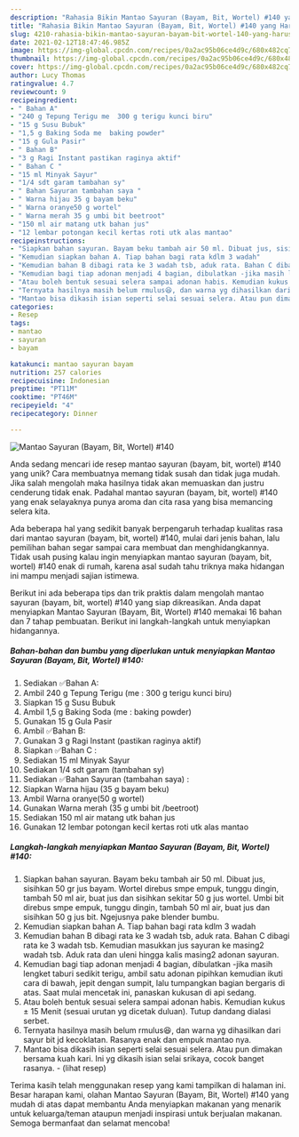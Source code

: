 ```yaml
---
description: "Rahasia Bikin Mantao Sayuran (Bayam, Bit, Wortel) #140 yang Harus Anda Coba"
title: "Rahasia Bikin Mantao Sayuran (Bayam, Bit, Wortel) #140 yang Harus Anda Coba"
slug: 4210-rahasia-bikin-mantao-sayuran-bayam-bit-wortel-140-yang-harus-anda-coba
date: 2021-02-12T18:47:46.985Z
image: https://img-global.cpcdn.com/recipes/0a2ac95b06ce4d9c/680x482cq70/mantao-sayuran-bayam-bit-wortel-140-foto-resep-utama.jpg
thumbnail: https://img-global.cpcdn.com/recipes/0a2ac95b06ce4d9c/680x482cq70/mantao-sayuran-bayam-bit-wortel-140-foto-resep-utama.jpg
cover: https://img-global.cpcdn.com/recipes/0a2ac95b06ce4d9c/680x482cq70/mantao-sayuran-bayam-bit-wortel-140-foto-resep-utama.jpg
author: Lucy Thomas
ratingvalue: 4.7
reviewcount: 9
recipeingredient:
- " Bahan A"
- "240 g Tepung Terigu me  300 g terigu kunci biru"
- "15 g Susu Bubuk"
- "1,5 g Baking Soda me  baking powder"
- "15 g Gula Pasir"
- " Bahan B"
- "3 g Ragi Instant pastikan raginya aktif"
- " Bahan C "
- "15 ml Minyak Sayur"
- "1/4 sdt garam tambahan sy"
- " Bahan Sayuran tambahan saya "
- " Warna hijau 35 g bayam beku"
- " Warna oranye50 g wortel"
- " Warna merah 35 g umbi bit beetroot"
- "150 ml air matang utk bahan jus"
- "12 lembar potongan kecil kertas roti utk alas mantao"
recipeinstructions:
- "Siapkan bahan sayuran. Bayam beku tambah air 50 ml. Dibuat jus, sisihkan 50 gr jus bayam. Wortel direbus smpe empuk, tunggu dingin, tambah 50 ml air, buat jus dan sisihkan sekitar 50 g jus wortel. Umbi bit direbus smpe empuk, tunggu dingin, tambah 50 ml air, buat jus dan sisihkan 50 g jus bit. Ngejusnya pake blender bumbu."
- "Kemudian siapkan bahan A. Tiap bahan bagi rata kdlm 3 wadah"
- "Kemudian bahan B dibagi rata ke 3 wadah tsb, aduk rata. Bahan C dibagi rata ke 3 wadah tsb. Kemudian masukkan jus sayuran ke masing2 wadah tsb. Aduk rata dan uleni hingga kalis masing2 adonan sayuran."
- "Kemudian bagi tiap adonan menjadi 4 bagian, dibulatkan -jika masih lengket taburi sedikit terigu, ambil satu adonan pipihkan kemudian ikuti cara di bawah, jepit dengan sumpit, lalu tumpangkan bagian bergaris di atas. Saat mulai mencetak ini, panaskan kukusan di api sedang."
- "Atau boleh bentuk sesuai selera sampai adonan habis. Kemudian kukus ± 15 Menit (sesuai urutan yg dicetak duluan). Tutup dandang dialasi serbet."
- "Ternyata hasilnya masih belum rmulus😆, dan warna yg dihasilkan dari sayur bit jd kecoklatan. Rasanya enak dan empuk mantao nya."
- "Mantao bisa dikasih isian seperti selai sesuai selera. Atau pun dimakan bersama kuah kari. Ini yg dikasih isian selai srikaya, cocok banget rasanya.           (lihat resep)"
categories:
- Resep
tags:
- mantao
- sayuran
- bayam

katakunci: mantao sayuran bayam 
nutrition: 257 calories
recipecuisine: Indonesian
preptime: "PT11M"
cooktime: "PT46M"
recipeyield: "4"
recipecategory: Dinner

---
```



![Mantao Sayuran (Bayam, Bit, Wortel) #140](https://img-global.cpcdn.com/recipes/0a2ac95b06ce4d9c/680x482cq70/mantao-sayuran-bayam-bit-wortel-140-foto-resep-utama.jpg)

Anda sedang mencari ide resep mantao sayuran (bayam, bit, wortel) #140 yang unik? Cara membuatnya memang tidak susah dan tidak juga mudah. Jika salah mengolah maka hasilnya tidak akan memuaskan dan justru cenderung tidak enak. Padahal mantao sayuran (bayam, bit, wortel) #140 yang enak selayaknya punya aroma dan cita rasa yang bisa memancing selera kita.



Ada beberapa hal yang sedikit banyak berpengaruh terhadap kualitas rasa dari mantao sayuran (bayam, bit, wortel) #140, mulai dari jenis bahan, lalu pemilihan bahan segar sampai cara membuat dan menghidangkannya. Tidak usah pusing kalau ingin menyiapkan mantao sayuran (bayam, bit, wortel) #140 enak di rumah, karena asal sudah tahu triknya maka hidangan ini mampu menjadi sajian istimewa.


Berikut ini ada beberapa tips dan trik praktis dalam mengolah mantao sayuran (bayam, bit, wortel) #140 yang siap dikreasikan. Anda dapat menyiapkan Mantao Sayuran (Bayam, Bit, Wortel) #140 memakai 16 bahan dan 7 tahap pembuatan. Berikut ini langkah-langkah untuk menyiapkan hidangannya.

<!--inarticleads1-->

##### Bahan-bahan dan bumbu yang diperlukan untuk menyiapkan Mantao Sayuran (Bayam, Bit, Wortel) #140:

1. Sediakan  ✅Bahan A:
1. Ambil 240 g Tepung Terigu (me : 300 g terigu kunci biru)
1. Siapkan 15 g Susu Bubuk
1. Ambil 1,5 g Baking Soda (me : baking powder)
1. Gunakan 15 g Gula Pasir
1. Ambil  ✅Bahan B:
1. Gunakan 3 g Ragi Instant (pastikan raginya aktif)
1. Siapkan  ✅Bahan C :
1. Sediakan 15 ml Minyak Sayur
1. Sediakan 1/4 sdt garam (tambahan sy)
1. Sediakan  ✅Bahan Sayuran (tambahan saya) :
1. Siapkan  Warna hijau (35 g bayam beku)
1. Ambil  Warna oranye(50 g wortel)
1. Gunakan  Warna merah (35 g umbi bit /beetroot)
1. Sediakan 150 ml air matang utk bahan jus
1. Gunakan 12 lembar potongan kecil kertas roti utk alas mantao




<!--inarticleads2-->

##### Langkah-langkah menyiapkan Mantao Sayuran (Bayam, Bit, Wortel) #140:

1. Siapkan bahan sayuran. Bayam beku tambah air 50 ml. Dibuat jus, sisihkan 50 gr jus bayam. Wortel direbus smpe empuk, tunggu dingin, tambah 50 ml air, buat jus dan sisihkan sekitar 50 g jus wortel. Umbi bit direbus smpe empuk, tunggu dingin, tambah 50 ml air, buat jus dan sisihkan 50 g jus bit. Ngejusnya pake blender bumbu.
1. Kemudian siapkan bahan A. Tiap bahan bagi rata kdlm 3 wadah
1. Kemudian bahan B dibagi rata ke 3 wadah tsb, aduk rata. Bahan C dibagi rata ke 3 wadah tsb. Kemudian masukkan jus sayuran ke masing2 wadah tsb. Aduk rata dan uleni hingga kalis masing2 adonan sayuran.
1. Kemudian bagi tiap adonan menjadi 4 bagian, dibulatkan -jika masih lengket taburi sedikit terigu, ambil satu adonan pipihkan kemudian ikuti cara di bawah, jepit dengan sumpit, lalu tumpangkan bagian bergaris di atas. Saat mulai mencetak ini, panaskan kukusan di api sedang.
1. Atau boleh bentuk sesuai selera sampai adonan habis. Kemudian kukus ± 15 Menit (sesuai urutan yg dicetak duluan). Tutup dandang dialasi serbet.
1. Ternyata hasilnya masih belum rmulus😆, dan warna yg dihasilkan dari sayur bit jd kecoklatan. Rasanya enak dan empuk mantao nya.
1. Mantao bisa dikasih isian seperti selai sesuai selera. Atau pun dimakan bersama kuah kari. Ini yg dikasih isian selai srikaya, cocok banget rasanya. -           (lihat resep)




Terima kasih telah menggunakan resep yang kami tampilkan di halaman ini. Besar harapan kami, olahan Mantao Sayuran (Bayam, Bit, Wortel) #140 yang mudah di atas dapat membantu Anda menyiapkan makanan yang menarik untuk keluarga/teman ataupun menjadi inspirasi untuk berjualan makanan. Semoga bermanfaat dan selamat mencoba!
